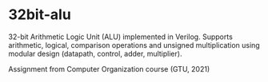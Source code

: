 # 32bit-alu

32-bit Arithmetic Logic Unit (ALU) implemented in Verilog.
Supports arithmetic, logical, comparison operations and unsigned multiplication using modular design (datapath, control, adder, multiplier).

Assignment from Computer Organization course (GTU, 2021)
